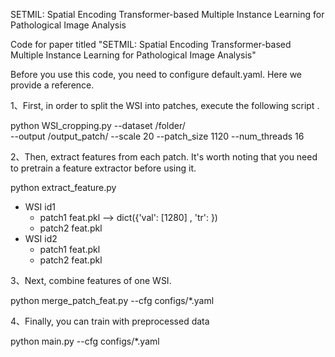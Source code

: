 SETMIL: Spatial Encoding Transformer-based Multiple Instance Learning for Pathological Image Analysis

Code for paper titled "SETMIL: Spatial Encoding Transformer-based Multiple Instance Learning for Pathological Image Analysis"

Before you use this code, you need to configure default.yaml. Here we provide a reference. 

1、First, in order to split the WSI into patches, execute the following script .

python WSI_cropping.py 
  --dataset /folder/  
  --output /output_patch/
  --scale 20 --patch_size 1120 --num_threads 16

2、Then, extract features from each patch. It's worth noting that you need to pretrain a feature extractor before using it. 

python extract_feature.py 
- WSI id1
    - patch1 feat.pkl --> dict({'val': [1280] , 'tr': })
    - patch2 feat.pkl
- WSI id2
    - patch1 feat.pkl
    - patch2 feat.pkl


3、Next, combine features of one WSI. 

python merge_patch_feat.py --cfg configs/*.yaml


4、Finally, you can train with preprocessed data 

python main.py --cfg configs/*.yaml

